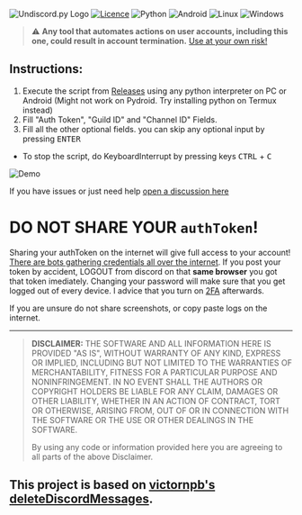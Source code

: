 ![Undiscord.py Logo](https://user-images.githubusercontent.com/103902727/163732274-4a2e7c27-26d5-4cad-a98e-87ed42fb19a3.png)
[![Licence](https://img.shields.io/github/license/Ileriayo/markdown-badges?style=for-the-badge)](./LICENSE) ![Python](https://img.shields.io/badge/python-3670A0?style=for-the-badge&logo=python&logoColor=ffdd54) ![Android](https://img.shields.io/badge/Android-3DDC84?style=for-the-badge&logo=android&logoColor=white) ![Linux](https://img.shields.io/badge/Linux-FCC624?style=for-the-badge&logo=linux&logoColor=black) ![Windows](https://img.shields.io/badge/Windows-0078D6?style=for-the-badge&logo=windows&logoColor=white) 
> ⚠️ **Any tool that automates actions on user accounts, including this one, could result in account termination.** [Use at your own risk!](https://support.discordapp.com/hc/en-us/articles/115002192352-Automated-user-accounts-self-bots-)

## Instructions:
1. Execute the script from [Releases](https://github.com/HelpyFazbear/deleteDiscordMessages.py/releases/tag/Latest) using any python interpreter on PC or Android (Might not work on Pydroid. Try installing python on Termux instead)
2. Fill "Auth Token", "Guild ID" and "Channel ID" Fields.
3. Fill all the other optional fields. you can skip any optional input by pressing <kbd>ENTER</kbd>
- To stop the script, do KeyboardInterrupt by pressing keys <kbd>CTRL</kbd> + <kbd>C</kbd>

![Demo](https://user-images.githubusercontent.com/103902727/163732932-5f4dda39-363d-456b-b2ae-7aa6dbc6c7f9.gif)

If you have issues or just need help [open a discussion here](https://github.com/HelpyFazbear/deleteDiscordMessages.py/discussions)

# DO NOT SHARE YOUR `authToken`!

Sharing your authToken on the internet will give full access to your account! [There are bots gathering credentials all over the internet](https://github.com/rndinfosecguy/Scavenger).
If you post your token by accident, LOGOUT from discord on that **same browser** you got that token imediately.
Changing your password will make sure that you get logged out of every device. I advice that you turn on [2FA](https://support.discord.com/hc/en-us/articles/219576828-Setting-up-Two-Factor-Authentication) afterwards.

If you are unsure do not share screenshots, or copy paste logs on the internet.

----
> **DISCLAIMER:**
> THE SOFTWARE AND ALL INFORMATION HERE IS PROVIDED "AS IS", WITHOUT WARRANTY OF ANY KIND, EXPRESS OR IMPLIED, INCLUDING BUT NOT LIMITED TO THE WARRANTIES OF MERCHANTABILITY, FITNESS FOR A PARTICULAR PURPOSE AND NONINFRINGEMENT. IN NO EVENT SHALL THE AUTHORS OR COPYRIGHT HOLDERS BE LIABLE FOR ANY CLAIM, DAMAGES OR OTHER LIABILITY, WHETHER IN AN ACTION OF CONTRACT, TORT OR OTHERWISE, ARISING FROM, OUT OF OR IN CONNECTION WITH THE SOFTWARE OR THE USE OR OTHER DEALINGS IN THE SOFTWARE.
>
> By using any code or information provided here you are agreeing to all parts of the above Disclaimer.

## This project is based on [victornpb's deleteDiscordMessages](https://github.com/victornpb/deleteDiscordMessages).
